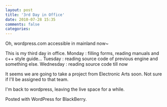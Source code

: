 ```yaml
---
layout: post
title: '3rd Day in Office'
date: 2010-07-28 15:35
comments: false
categories: 
---
```

    

Oh, wordpress.com accessible in mainland now~

This is my third day in office.
Monday : filling forms, reading manuals and c++ style guide...
Tuesday : reading source code of previous engine
    and something else.
Wednesday : reading source code till now

It seems we are going to take a project from Electronic Arts soon. Not sure if I'll be assigned to that team.

I'm back to wordpress, leaving the live space for a while.

Posted with WordPress for BlackBerry.
